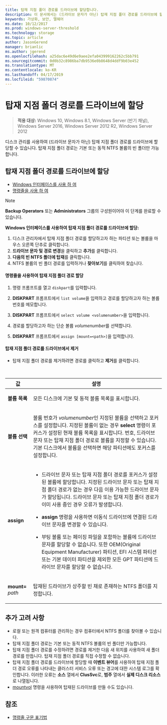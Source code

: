 ```yaml
---
title: 탑재 지점 폴더 경로를 드라이브에 할당합니다.
description: 이 문서에서는 (드라이브 문자가 아닌) 탑재 지점 폴더 경로를 드라이브에 할당하는 방법을 설명합니다.
keywords: 가상화, 보안, 맬웨어
ms.date: 10/12/2017
ms.prod: windows-server-threshold
ms.technology: storage
ms.topic: article
author: JasonGerend
manager: brianlic
ms.author: jgerend
ms.openlocfilehash: a25dac6e49d6e9aee2efa043999162262c5bb791
ms.sourcegitcommit: 0d0b32c8986ba7db9536e0b8648d4ddf9b03e452
ms.translationtype: MT
ms.contentlocale: ko-KR
ms.lasthandoff: 04/17/2019
ms.locfileid: "59870874"
---
```

# <a name="assign-a-mount-point-folder-path-to-a-drive"></a>탑재 지점 폴더 경로를 드라이브에 할당

> **적용 대상:** Windows 10, Windows 8.1, Windows Server (반기 채널), Windows Server 2016, Windows Server 2012 R2, Windows Server 2012

디스크 관리를 사용하여 (드라이브 문자가 아닌) 탑재 지점 폴더 경로를 드라이브에 할당할 수 있습니다. 탑재 지점 폴더 경로는 기본 또는 동적 NTFS 볼륨의 빈 폴더만 가능합니다.

## <a name="assigning-a-mount-point-folder-path-to-a-drive"></a>탑재 지점 폴더 경로를 드라이브에 할당

-   [Windows 인터페이스를 사용 하 여](#BKMK_WINUI)
-   [명령줄을 사용 하 여](#BKMK_CMD)

> [!NOTE]
> **Backup Operators** 또는 **Administrators** 그룹의 구성원이어야 이 단계를 완료할 수 있습니다.

**Windows 인터페이스를 사용하여 탑재 지점 폴더 경로를 드라이브에 할당:**
<a id="BKMK_WINUI"></a>

1.  디스크 관리자에서 탑재 지점 폴더 경로를 할당하고자 하는 파티션 또는 볼륨을 마우스 오른쪽 단추로 클릭합니다. 
2. **드라이브 문자 및 경로 변경**을 클릭하고 **추가**를 클릭합니다. 
3. **다음의 빈 NTFS 폴더에 탑재**를 클릭합니다.
4. NTFS 볼륨의 빈 폴더 경로를 입력하거나 **찾아보기**를 클릭하여 찾습니다.

<a id="BKMK_CMD"></a>
#### <a name="to-assign-a-mount-point-folder-path-to-a-drive-using-a-command-line"></a>명령줄을 사용하여 탑재 지점 폴더 경로 할당
1.  명령 프롬프트를 열고 `diskpart`를 입력합니다.

2.  **DISKPART** 프롬프트에서 `list volume`을 입력하고 경로를 할당하고자 하는 볼륨 번호를 메모합니다.

3.  **DISKPART** 프롬프트에서 `select volume <volumenumber>`을 입력합니다. 

4. 경로를 할당하고자 하는 단순 볼륨 *volumenumber*를 선택합니다.

5.  **DISKPART** 프롬프트에서 `assign [mount=<path>]`을 입력합니다.

#### <a name="to-remove-a-mount-point-folder-path-to-a-drive"></a>탑재 지점 폴더 경로를 드라이브에서 제거

-   탑재 지점 폴더 경로를 제거하려면 경로를 클릭하고 **제거**를 클릭합니다.

<br />

| 값 | 설명 |
| --- | --- |
| <p>**볼륨 목록**</p> | <p>모든 디스크에 기본 및 동적 볼륨 목록을 표시합니다.</p> |
| <p>**볼륨 선택**</p>        | <p>볼륨 번호가 <em>volumenumber</em>인 지정된 볼륨을 선택하고 포커스를 설정합니다. 지정된 볼륨이 없는 경우 **select** 명령이 포커스가 설정된 현재 볼륨 목록을 표시합니다. 번호, 드라이브 문자 또는 탑재 지점 폴더 경로로 볼륨을 지정할 수 있습니다. 기본 디스크에서 볼륨을 선택하면 해당 파티션에도 포커스를 설정합니다.</p>|
| <p>**assign**</p> | <p><ul><li> 드라이브 문자 또는 탑재 지점 폴더 경로를 포커스가 설정된 볼륨에 할당합니다. 지정된 드라이브 문자 또는 탑재 지점 폴더 경로가 없는 경우 다음 이용 가능한 드라이브 문자가 할당됩니다. 드라이브 문자 또는 탑재 지점 폴더 경로가 이미 사용 중인 경우 오류가 발생합니다.</li> </p> <p><li>**assign** 명령을 사용하면 이동식 드라이브에 연결된 드라이브 문자를 변경할 수 있습니다.</li> </p><p><li> 부팅 볼륨 또는 페이징 파일을 포함하는 볼륨에 드라이브 문자를 할당할 수 없습니다. 또한 OEM(Original Equipment Manufacturer) 파티션, EFI 시스템 파티션 또는 기본 데이터 파티션을 제외한 모든 GPT 파티션에 드라이브 문자를 할당할 수 없습니다.</p></li></ul> |
| <p>**mount=** <em>path</em></p> | <p>탑재된 드라이브가 상주할 빈 채로 존재하는 NTFS 폴더를 지정합니다.</p>  |

## <a name="additional-considerations"></a>추가 고려 사항

-   로컬 또는 원격 컴퓨터를 관리하는 경우 컴퓨터에서 NTFS 폴더를 찾아볼 수 있습니다.
-   탑재 지점 폴더 경로는 기본 또는 동적 NTFS 볼륨의 빈 폴더만 가능합니다.
-   탑재 지점 폴더 경로를 수정하려면 경로를 제거한 다음 새 위치를 사용하여 새 폴더 경로를 만듭니다. 탑재 지점 폴더 경로를 직접 수정할 수 없습니다.
-   탑재 지점 폴더 경로를 드라이브에 할당할 때 **이벤트 뷰어**를 사용하여 탑재 지점 폴더 경로 오류를 나타내는 클러스터 서비스 오류 또는 경고에 대한 시스템 로그를 확인합니다. 이러한 오류는 **소스** 열에서 **ClusSvc**로, **범주** 열에서 **실제 디스크 리소스**로 나열됩니다.
-   [mountvol](https://go.microsoft.com/fwlink/?linkid=64111) 명령을 사용하여 탑재된 드라이브를 만들 수도 있습니다.

## <a name="see-also"></a>참조
-   [명령줄 구문 표기법](https://technet.microsoft.com/library/cc742449(v=ws.11).aspx)


